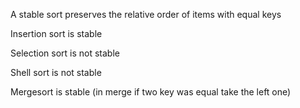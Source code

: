 A stable sort preserves the relative order of items with equal keys

Insertion sort is stable

Selection sort is not stable

Shell sort is not stable

Mergesort is stable (in merge if two key was equal take the left one)